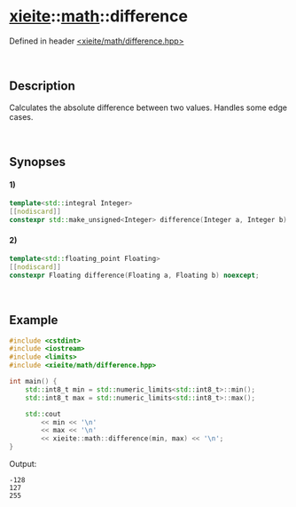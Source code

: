 # [xieite](../xieite.md)\:\:[math](../math.md)\:\:difference
Defined in header [<xieite/math/difference.hpp>](../../include/xieite/math/difference.hpp)

&nbsp;

## Description
Calculates the absolute difference between two values. Handles some edge cases.

&nbsp;

## Synopses
#### 1)
```cpp
template<std::integral Integer>
[[nodiscard]]
constexpr std::make_unsigned<Integer> difference(Integer a, Integer b) noexcept;
```
#### 2)
```cpp
template<std::floating_point Floating>
[[nodiscard]]
constexpr Floating difference(Floating a, Floating b) noexcept;
```

&nbsp;

## Example
```cpp
#include <cstdint>
#include <iostream>
#include <limits>
#include <xieite/math/difference.hpp>

int main() {
    std::int8_t min = std::numeric_limits<std::int8_t>::min();
    std::int8_t max = std::numeric_limits<std::int8_t>::max();

    std::cout
        << min << '\n'
        << max << '\n'
        << xieite::math::difference(min, max) << '\n';
}
```
Output:
```
-128
127
255
```
